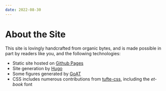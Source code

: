 ```yaml
---
date: 2022-08-30
---
```


# About the Site

This site is lovingly handcrafted from organic bytes, and is made possible in part by readers like you, and the following technologies:

- Static site hosted on [Github Pages](https://pages.github.com/)
- Site generation by [Hugo](https://gohugo.io/)
- Some figures generated by [GoAT](https://github.com/blampe/goat)
- CSS includes numerous contributions from [tufte-css](https://edwardtufte.github.io/tufte-css/), including the *et-book* font


